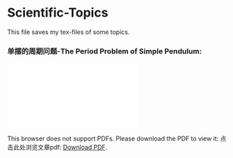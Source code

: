 # Scientific-Topics
This file saves my tex-files of some topics.

### 单摆的周期问题-The Period Problem of Simple Pendulum:
<object data="20230108_单摆的周期问题.pdf" type="application/pdf" width="700px" height="700px">
    <embed src="20230108_单摆的周期问题.pdf">
        <p>This browser does not support PDFs. Please download the PDF to view it: 点击此处浏览文章pdf: <a href="20230108_单摆的周期问题.pdf">Download PDF</a>.</p>
    </embed>
</object>
